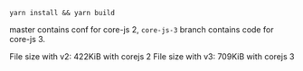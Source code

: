 `yarn install && yarn build`

master contains conf for core-js 2, `core-js-3` branch contains code for core-js 3.

File size with v2: 422KiB with corejs 2
File size with v3: 709KiB with corejs 3
